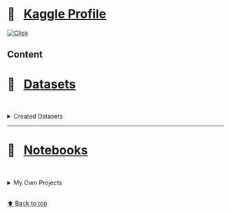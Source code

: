 # &#x1F4D1; &nbsp; [Kaggle Profile](https://www.kaggle.com/olgabelitskaya)

[![Click](https://olgabelitskaya.github.io/badge_awesome.svg)](https://olgabelitskaya.github.io/README.html)

## Content


# &#x1F4D1; &nbsp; [Datasets](https://www.kaggle.com/olgabelitskaya/datasets)

<br/><details><summary>Created Datasets</summary>
    
#### [&#x1F4D6; &nbsp; Flower Color Images](https://www.kaggle.com/olgabelitskaya/flower-color-images)
#### [&#x1F4D6; &nbsp; Classification of Handwritten Letters](https://www.kaggle.com/olgabelitskaya/classification-of-handwritten-letters)
#### [&#x1F4D6; &nbsp; Style Color Images](https://www.kaggle.com/olgabelitskaya/style-color-images)
#### [&#x1F4D6; &nbsp; Traditional Decor Patterns](https://www.kaggle.com/olgabelitskaya/traditional-decor-patterns)
#### [&#x1F4D6; &nbsp; Tomato Cultivars](https://www.kaggle.com/olgabelitskaya/tomato-cultivars)
#### [&#x1F4D6; &nbsp; Horse Breeds](https://www.kaggle.com/olgabelitskaya/horse-breeds)
#### [&#x1F4D6; &nbsp; Child and Adult Emotions](https://www.kaggle.com/olgabelitskaya/child-and-adult-emotions)
#### [&#x1F4D6; &nbsp; White Flowers](https://www.kaggle.com/olgabelitskaya/white-flowers)
#### [&#x1F4D6; &nbsp; Art Pictograms](https://www.kaggle.com/olgabelitskaya/art-pictogram)
#### [&#x1F4D6; &nbsp; Arrays of Artificial Images](https://www.kaggle.com/olgabelitskaya/arrays-of-artificial-images)

<br/></details>

---

# &#x1F4D1; &nbsp; [Notebooks](https://www.kaggle.com/olgabelitskaya/notebooks)


<br/><details><summary>My Own Projects</summary>

#### Classification of Artificial Images => [📓 Kaggle Jupyter Notebook](https://www.kaggle.com/olgabelitskaya/classification-of-artificial-images)
#### Grayscaled Pictogram Data  => [📓 Kaggle Jupyter Notebook](https://www.kaggle.com/olgabelitskaya/grayscaled-pictogram-data)
#### Pictogram & Photo Classification => [📓 Kaggle Jupyter Notebook](https://www.kaggle.com/olgabelitskaya/pictogram-photo-classification)
#### Pictogram Classification R => [📓 Kaggle Jupyter Notebook](https://www.kaggle.com/olgabelitskaya/pictogram-classification-r)

---

#### Photo Data Processing => [📓 Kaggle Jupyter Notebook](https://www.kaggle.com/olgabelitskaya/photo-data-processing)
#### Images of Horse Breeds => [📓 Kaggle Jupyter Notebook](https://www.kaggle.com/olgabelitskaya/images-of-horse-breeds)
#### Classification of Horse Breeds' Images => [📓 Kaggle Jupyter Notebook](https://www.kaggle.com/olgabelitskaya/classification-of-horse-breeds-images) 
#### Images of Tomato Cultivars => [📓 Kaggle Jupyter Notebook](https://www.kaggle.com/olgabelitskaya/images-of-tomato-cultivars)
#### Classification of Tomato Images => [📓 Kaggle Jupyter Notebook](https://www.kaggle.com/olgabelitskaya/classification-of-tomato-images)
#### Classification of Tomato Images 2 => [📓 Kaggle Jupyter Notebook](https://www.kaggle.com/olgabelitskaya/classification-of-tomato-images-2)

---
    
#### The Dataset of Flower Images => [📓 Kaggle Jupyter Notebook](https://www.kaggle.com/olgabelitskaya/the-dataset-of-flower-images) &nbsp; [Web Page &#x1F310;](https://olgabelitskaya.github.io/kaggle_flowers.html)
#### The Dataset of Flower Images (R) => [📓 Kaggle Jupyter Notebook](https://www.kaggle.com/olgabelitskaya/the-dataset-of-flower-images-r)
#### Flower Images. Keras Applications => [📓 Kaggle Jupyter Notebook](https://www.kaggle.com/olgabelitskaya/flower-images-keras-applications)
#### Flower Color Images 2 => [📓 Kaggle Jupyter Notebook](https://www.kaggle.com/olgabelitskaya/flower-color-images-2)

---

#### Handwritten Letters => [📓 Kaggle Jupyter Notebook](https://www.kaggle.com/olgabelitskaya/handwritten-letters) &nbsp; [Web Page &#x1F310;](https://olgabelitskaya.github.io/kaggle_letters.html)
#### Handwritten Letters (R) => [📓 Kaggle Jupyter Notebook](https://www.kaggle.com/olgabelitskaya/handwritten-letters-r)
#### Grayscaled Handwritten Letters => [📓 Kaggle Jupyter Notebook](https://www.kaggle.com/olgabelitskaya/grayscaled-handwritten-letters)
#### Grayscaled Handwritten Letters (R) => [📓 Kaggle Jupyter Notebook](https://www.kaggle.com/olgabelitskaya/grayscaled-handwritten-letters)
#### Handwritten Letters. Keras Applications => [📓 Kaggle Jupyter Notebook](https://www.kaggle.com/olgabelitskaya/handwritten-letters-keras-applications)
#### Handwritten Letters. Keras Applications 2 => [📓 Kaggle Jupyter Notebook](https://www.kaggle.com/olgabelitskaya/handwritten-letters-keras-applications-2)
#### Handwritten Letters and Backgrounds => [📓 Kaggle Jupyter Notebook](https://www.kaggle.com/olgabelitskaya/handwritten-letters-and-backgrounds)
#### Noise Reduction for Multi-Label Classification => [📓 Kaggle Jupyter Notebook](https://www.kaggle.com/olgabelitskaya/noise-reduction-for-multi-label-classification)

---

#### Preprocessing of Style Color Images => [📓 Kaggle Jupyter Notebook](https://www.kaggle.com/olgabelitskaya/preprocessing-of-style-color-images)
#### Preprocessing of Style Images (R) => [📓 Kaggle Jupyter Notebook](https://www.kaggle.com/olgabelitskaya/preprocessing-of-style-images-r)
#### Multi-Label Classification Models => [📓 Kaggle Jupyter Notebook](https://www.kaggle.com/olgabelitskaya/multi-label-classification-models)
#### Brand Recognition => [📓 Kaggle Jupyter Notebook](https://www.kaggle.com/olgabelitskaya/brand-recognition)
#### Product Recognition => [📓 Kaggle Jupyter Notebook](https://www.kaggle.com/olgabelitskaya/product-recognition)
#### Style Images. Keras Applications => [📓 Kaggle Jupyter Notebook](https://www.kaggle.com/olgabelitskaya/style-images-keras-applications)

---

#### Preprocessing of Pattern Images => [📓 Kaggle Jupyter Notebook](https://www.kaggle.com/olgabelitskaya/preprocessing-of-pattern-images)
#### Traditional Patterns. Decor Recognition => [📓 Kaggle Jupyter Notebook](https://www.kaggle.com/olgabelitskaya/traditional-patterns-decor-recognition)
#### Traditional Patterns. Keras Applications => [📓 Kaggle Jupyter Notebook](https://www.kaggle.com/olgabelitskaya/traditional-patterns-keras-applications)
#### Mixed Styles => [📓 Kaggle Jupyter Notebook](https://www.kaggle.com/olgabelitskaya/mixed-styles) &nbsp; [Web Page &#x1F310;](https://olgabelitskaya.github.io/kaggle_mixed_styles.html)
#### Mixed Styles 2 (R) => [📓 Kaggle Jupyter Notebook](https://www.kaggle.com/olgabelitskaya/mixed-styles-2) 
#### Styling Experiments => [📓 Kaggle Jupyter Notebook](https://www.kaggle.com/olgabelitskaya/styling-experiments)

---

#### Sberbank Russian Housing Market => [📓 Kaggle Jupyter Notebook](https://www.kaggle.com/olgabelitskaya/sberbank-russian-housing-market) &nbsp; [Web Page &#x1F310;](https://olgabelitskaya.github.io/kaggle_sberbank.html)
#### Financial Indicators=> [📓 Kaggle Jupyter Notebook](https://www.kaggle.com/olgabelitskaya/financial-indicators)

---

#### Parts of Speech => [📓 Kaggle Jupyter Notebook](https://www.kaggle.com/olgabelitskaya/parts-of-speech)
#### Child-Adult Emotions => [📓 Kaggle Jupyter Notebook](https://www.kaggle.com/olgabelitskaya/child-adult-emotions)

<br/></details>


<br>[⬆ Back to top](#Content)